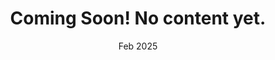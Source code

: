 ---
title: 'Coming Soon! No content yet.'
date: 23. Feb 2025
duration: 15 Min
excerpt: What life has to offer, outside the confort zone.
link:
---